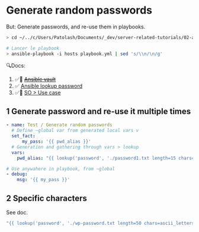 # Generate random passwords

But: Generate passwords, and re-use them in playbooks.

```bash
> cd ~/../c/Users/Patolash/Documents/_dev/server-related-tutorials/02-ansible/14-password-generation/ansible

# Lancer le playbook
> ansible-playbook -i hosts playbook.yml | sed 's/\\n/\n/g'
```

🔍Docs:

1. ✅🌱 ~~[Ansible vault](https://docs.ansible.com/ansible/latest/user_guide/vault.html)~~
2. ✅ [Ansible lookup password](https://docs.ansible.com/ansible/latest/plugins/lookup/password.html)
3. ✅💚 [SO > Use case](https://stackoverflow.com/questions/46732703/how-to-generate-single-reusable-random-password-with-ansible)

## 1 Generate password and re-use it multiple times

```yml
- name: Test / Generate random passwords
  # Define ~global var from generated local vars v
  set_fact:
      my_pass: '{{ pwd_alias }}'
  # Generation and gathering through vars > lookup
  vars:
    pwd_alias: "{{ lookup('password', './password1.txt length=15 chars=ascii_letters') }}"

# Use anywahere in playbook, from ~global
- debug:
    msg: '{{ my_pass }}'
```

## 2 Specific characters

See doc.

```yml
"{{ lookup('password', './wp-password.txt length=50 chars=ascii_letters,digits,!,?,%,^,&,)') }}"
```
